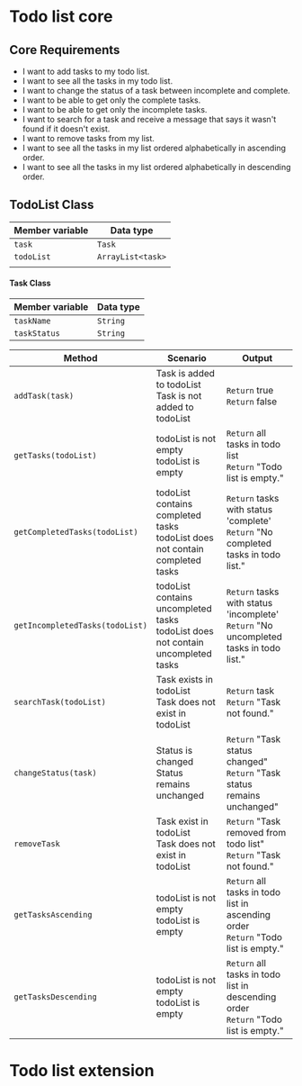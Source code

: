 # Todo list core

## Core Requirements

- I want to add tasks to my todo list.
- I want to see all the tasks in my todo list.
- I want to change the status of a task between incomplete and complete.
- I want to be able to get only the complete tasks.
- I want to be able to get only the incomplete tasks.
- I want to search for a task and receive a message that says it wasn't found if it doesn't exist.
- I want to remove tasks from my list.
- I want to see all the tasks in my list ordered alphabetically in ascending order.
- I want to see all the tasks in my list ordered alphabetically in descending order.


## TodoList Class



| Member variable | Data type         |
|-----------------|-------------------|
| `task`          | `Task`            |
| `todoList`      | `ArrayList<task>` |
|                 |                   |

#### Task Class
| Member variable | Data type |
|-----------------|-----------|
| `taskName`      | `String`  |
| `taskStatus`    | `String`  |




| Method                          | Scenario                                                                            | Output                                                                                    |
|---------------------------------|-------------------------------------------------------------------------------------|-------------------------------------------------------------------------------------------|
| `addTask(task)`                 | Task is added to todoList<br/>Task is not added to todoList                         | `Return` true<br/>`Return` false                                                          |
| `getTasks(todoList)`            | todoList is not empty<br/>todoList is empty                                         | `Return` all tasks in todo list<br/>`Return` "Todo list is empty."                        |
| `getCompletedTasks(todoList)`   | todoList contains completed tasks<br/>todoList does not contain completed tasks     | `Return` tasks with status 'complete'<br/>`Return` "No completed tasks in todo list."     |
| `getIncompletedTasks(todoList)` | todoList contains uncompleted tasks<br/>todoList does not contain uncompleted tasks | `Return` tasks with status 'incomplete'<br/>`Return` "No uncompleted tasks in todo list." |
| `searchTask(todoList)`          | Task exists in todoList<br/>Task does not exist in todoList                         | `Return` task<br/>`Return` "Task not found."                                              |
| `changeStatus(task)`            | Status is changed<br/>Status remains unchanged                                      | `Return` "Task status changed"<br/>`Return` "Task status remains unchanged"               |
| `removeTask`                    | Task exist in todoList<br/>Task does not exist in todoList                          | `Return` "Task removed from todo list"<br/>`Return` "Task not found."                     |
| `getTasksAscending`             | todoList is not empty<br/>todoList is empty                                         | `Return` all tasks in todo list in ascending order<br/>`Return` "Todo list is empty."     |
| `getTasksDescending`            | todoList is not empty<br/>todoList is empty                                         | `Return` all tasks in todo list in descending order<br/>`Return` "Todo list is empty."    |













# Todo list extension